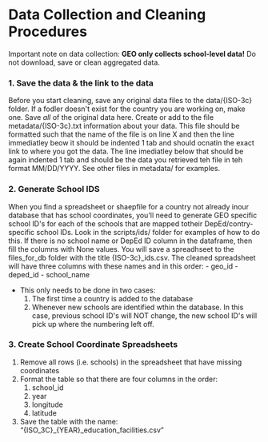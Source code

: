 # Data Collection and Cleaning Procedures

Important note on data collection: **GEO only collects school-level data!** Do not download, save or clean aggregated data.

### 1. Save the data & the link to the data
Before you start cleaning, save any original data files to the data/{ISO-3c} folder. If a fodler doesn't exist for the country you are working on, make one. Save *all* of the original data here. Create or add to the file metadata/{ISO-3c}.txt information about your data. This file should be formatted such that the name of the file is on line X and then the line immediatley beow it should be indented 1 tab and should ocnatin the exact link to where you got the data. The line imediatley below that should be again indented 1 tab and should be the data you retrieved teh file in teh format MM/DD/YYYY. See other files in metadata/ for examples. 


### 2. Generate School IDS  
When you find a spreadsheet or shaepfile for a country not already inour database that has school coordinates, you'll need to generate GEO specific school ID's for each of the schools that are mapped totheir DepEd/contry-specific school IDs. Look in the scripts/ids/ folder for examples of how to do this. If there is no school name or DepEd ID column in the dataframe, then fill the columns with None values. You will save a spreadhseet to the files_for_db folder with the title {ISO-3c}_ids.csv. The cleaned spreadsheet will have three columns with these names and in this order:
    - geo_id
    - deped_id
    - school_name  
- This only needs to be done in two cases: 
    1. The first time a country is added to the database
    2. Whenever new schools are identified wthin the database. In this case, previous school ID's will NOT change, the new school ID's will pick up where the numbering left off.



### 3. Create School Coordinate Spreadsheets

1. Remove all rows (i.e. schools) in the spreadsheet that have missing coordinates  
2. Format the table so that there are four columns in the order: 
    1. school_id
    2. year
    3. longitude
    4. latitude
3. Save the table with the name: “{ISO_3C}_{YEAR}_education_facilities.csv”

